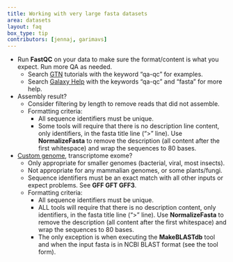 ```yaml
---
title: Working with very large fasta datasets
area: datasets
layout: faq
box_type: tip
contributors: [jennaj, garimavs]
---
```


- Run **FastQC** on your data to make sure the format/content is what you expect. Run more QA as needed. 
    - Search [GTN](https://training.galaxyproject.org/) tutorials with the keyword “qa-qc” for examples.
    - Search [Galaxy Help](https://help.galaxyproject.org/) with the keywords “qa-qc” and “fasta” for more help.
- Assembly result?
    - Consider filtering by length to remove reads that did not assemble.
    - Formatting criteria:
        - All sequence identifiers must be unique.
        - Some tools will require that there is no description line content, only identifiers, in the fasta title line (“>” line). Use **NormalizeFasta** to remove the description (all content after the first whitespace) and wrap the sequences to 80 bases.
- [Custom genome](https://training.galaxyproject.org/training-material/faqs/galaxy/analysis_add_custom_build.html), transcriptome exome?
    - Only appropriate for smaller genomes (bacterial, viral, most insects).
    - Not appropriate for any mammalian genomes, or some plants/fungi.
    - Sequence identifiers must be an exact match with all other inputs or expect problems. See **GFF GFT GFF3**.  
    - Formatting criteria:
        - All sequence identifiers must be unique.
        - ALL tools will require that there is no description content, only identifiers, in the fasta title line (“>” line). Use **NormalizeFasta** to remove the description (all content after the first whitespace) and wrap the sequences to 80 bases. 
        - The only exception is when executing the **MakeBLASTdb** tool and when the input fasta is in NCBI BLAST format (see the tool form).